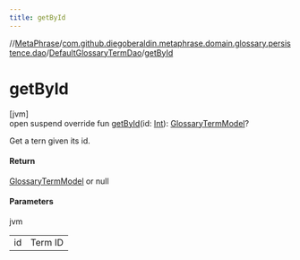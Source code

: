 ```yaml
---
title: getById
---
```

//[MetaPhrase](../../../index.html)/[com.github.diegoberaldin.metaphrase.domain.glossary.persistence.dao](../index.html)/[DefaultGlossaryTermDao](index.html)/[getById](get-by-id.html)



# getById



[jvm]\
open suspend override fun [getById](get-by-id.html)(id: [Int](https://kotlinlang.org/api/latest/jvm/stdlib/kotlin/-int/index.html)): [GlossaryTermModel](../../com.github.diegoberaldin.metaphrase.domain.glossary.data/-glossary-term-model/index.html)?



Get a tern given its id.



#### Return



[GlossaryTermModel](../../com.github.diegoberaldin.metaphrase.domain.glossary.data/-glossary-term-model/index.html) or null



#### Parameters


jvm

| | |
|---|---|
| id | Term ID |




